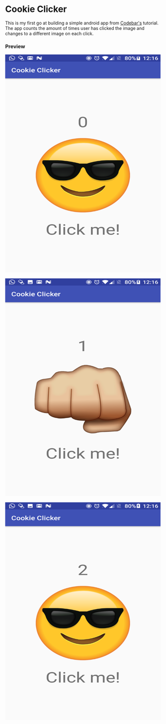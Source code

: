 # Cookie Clicker

This is my first go at building a simple android app from
[Codebar's](https://codebar.github.io/android-tutorials) tutorial. The app counts the amount of
times user has clicked the image and changes to a different image on each click.

### Preview

<img src="photos/0.png" width="500" height="700"/>
<br>
<br>
<img src="photos/1.png" width="500" height="700"/>
<br>
<br>
<img src="photos/2.png" width="500" height="700"/>
